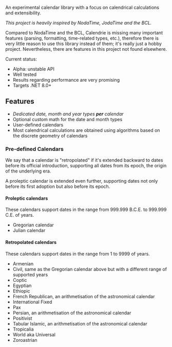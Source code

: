 ﻿
An experimental calendar library with a focus on calendrical calculations and
extensibility.

_This project is heavily inspired by NodaTime, JodaTime and the BCL._

Compared to NodaTime and the BCL, Calendrie is missing many important features
(parsing, formatting, time-related types, etc.), therefore there is very little
reason to use this library instead of them; it's really just a hobby project.
Nevertheless, there are features in this project not found elsewhere.

Current status:
- Alpha: unstable API
- Well tested
- Results regarding performance are very promising
- Targets .NET 8.0+

Features
--------

- _Dedicated date, month and year types **per** calendar_
- Optional custom math for the date and month types
- User-defined calendars
- Most calendrical calculations are obtained using algorithms based on the
  discrete geometry of calendars

### Pre-defined Calendars

We say that a calendar is "retropolated" if it's extended backward to dates
before its official introduction, supporting all dates from its epoch, the origin
of the underlying era.

A proleptic calendar is extended even further, supporting dates not only before
its first adoption but also before its epoch.

#### Proleptic calendars

These calendars support dates in the range from 999.999 B.C.E. to 999.999 C.E.
of years.
- Gregorian calendar
- Julian calendar

#### Retropolated calendars

These calendars support dates in the range from 1 to 9999 of years.
- Armenian
- Civil, same as the Gregorian calendar above but with a different range
  of supported years
- Coptic
- Egyptian
- Ethiopic
- French Republican, an arithmetisation of the astronomical calendar
- International Fixed
- Pax
- Persian, an arithmetisation of the astronomical calendar
- Positivist
- Tabular Islamic, an arithmetisation of the astronomical calendar
- Tropicalia
- World aka Universal
- Zoroastrian

